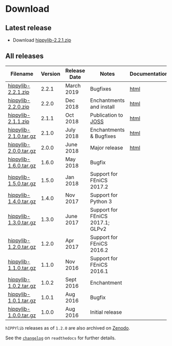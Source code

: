 # Download

## Latest release
- Download [hippylib-2.2.1.zip](https://zenodo.org/record/2614052/files/hippylib/hippylib-2.2.1.zip?download=1)

## All releases

**Filename** | **Version** | **Release Date** | **Notes** | **Documentation** |
 ----------- | ----------- | ---------------- | --------- | ----------------- |
 [hippylib-2.2.1.zip](https://zenodo.org/record/2614052/files/hippylib/hippylib-2.2.1.zip?download=1) | 2.2.1 | March 2019 | Bugfixes | [html](https://hippylib.readthedocs.io/en/2.2.1/) |
 [hippylib-2.2.0.zip](https://zenodo.org/record/2229277/files/hippylib/hippylib-2.2.0.zip?download=1) | 2.2.0 | Dec 2018 | Enchantments and install | [html](https://hippylib.readthedocs.io/en/2.2.0/) |
[hippylib-2.1.1.zip](https://zenodo.org/record/1469675/files/hippylib/hippylib-2.1.1.zip?download=1) | 2.1.1 | Oct 2018 | Publication to [JOSS](http://joss.theoj.org/papers/053e0d08a5e9755e7b78898cff6f6208) | [html](https://hippylib.readthedocs.io/en/2.1.1/) |
[hippylib-2.1.0.tar.gz](https://zenodo.org/record/1411029/files/hippylib/hippylib-2.1.0.zip?download=1) | 2.1.0 | July 2018 | Enchantments & Bugfixes | [html](https://hippylib.readthedocs.io/en/2.1.0/) |
[hippylib-2.0.0.tar.gz](https://zenodo.org/record/1411007/files/hippylib/hippylib-2.0.0.zip?download=1) | 2.0.0 | June 2018 | Major release | [html](https://hippylib.readthedocs.io/en/2.0.0/) |
[hippylib-1.6.0.tar.gz](https://zenodo.org/record/1248215/files/hippylib/hippylib-v1.6.0.zip?download=1) | 1.6.0 | May 2018 | Bugfix |
[hippylib-1.5.0.tar.gz](https://zenodo.org/record/1158816/files/hippylib/hippylib-v1.5.0.zip?download=1) | 1.5.0 | Jan 2018 | Support for FEniCS 2017.2 |
[hippylib-1.4.0.tar.gz](https://zenodo.org/record/1043978/files/hippylib/hippylib-v1.4.0.zip?download=1) | 1.4.0 | Nov 2017 | Support for Python 3 |
[hippylib-1.3.0.tar.gz](https://zenodo.org/record/820658/files/hippylib/hippylib-v1.3.0.zip?download=1) | 1.3.0 | June 2017 | Support for FEniCS 2017.1; GLPv2 |
[hippylib-1.2.0.tar.gz](https://zenodo.org/record/557107/files/hippylib/hippylib-v1.2.0.zip?download=1) | 1.2.0 | Apr 2017 | Support for FEniCS 2016.2 |
[hippylib-1.1.0.tar.gz](https://goo.gl/pDb10B) | 1.1.0 | Nov 2016 | Support for FEniCS 2016.1 |
[hippylib-1.0.2.tar.gz](https://goo.gl/wMb18C) | 1.0.2 | Sept 2016 | Enchantment |
[hippylib-1.0.1.tar.gz](https://goo.gl/srnvsc) | 1.0.1 | Aug 2016 | Bugfix |
[hippylib-1.0.0.tar.gz](https://goo.gl/h7HUFJ) | 1.0.0 | Aug 2016 | Initial release |

`hIPPYlib` releases as of `1.2.0` are also archived on [Zenodo](https://zenodo.org/search?page=1&size=20&q=conceptrecid:%22596931%22&sort=-version&all_versions=True).

See the [`changelog`](http://hippylib.readthedocs.io/en/latest/changelog.html) on `readthedocs` for further details. 
